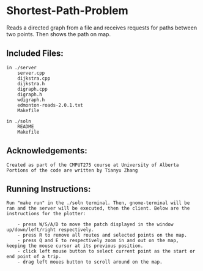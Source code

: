 # Shortest-Path-Problem
Reads a directed graph from a file and receives requests for paths between two points. Then shows the path on map.

## Included Files:
	in ./server
		server.cpp
		dijkstra.cpp
		dijkstra.h
		digraph.cpp
		digraph.h
		wdigraph.h
		edmonton-roads-2.0.1.txt
		Makefile

	in ./soln
		README
		Makefile

## Acknowledgements:
    Created as part of the CMPUT275 course at University of Alberta
    Portions of the code are written by Tianyu Zhang

## Running Instructions: 
    Run "make run" in the ./soln terminal. Then, gnome-terminal will be ran and the server will be executed, then the client. Below are the instructions for the plotter:

		- press W/S/A/D to move the patch displayed in the window up/down/left/right respectively.
		- press R to remove all routes and selected points on the map.
		- press Q and E to respectively zoom in and out on the map, keeping the mouse cursor at its previous position.
		- click left mouse button to select current point as the start or end point of a trip.
		- drag left moues button to scroll around on the map.
